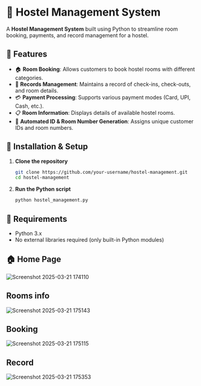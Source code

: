 # 🏨 Hostel Management System

A **Hostel Management System** built using Python to streamline room booking, payments, and record management for a hostel.

## 📌 Features

- 🏠 **Room Booking**: Allows customers to book hostel rooms with different categories.
- 📖 **Records Management**: Maintains a record of check-ins, check-outs, and room details.
- 💳 **Payment Processing**: Supports various payment modes (Card, UPI, Cash, etc.).
- 📋 **Room Information**: Displays details of available hostel rooms.
- 📑 **Automated ID & Room Number Generation**: Assigns unique customer IDs and room numbers.

## 🚀 Installation & Setup

1. **Clone the repository**  
   ```sh
   git clone https://github.com/your-username/hostel-management.git
   cd hostel-management
   ```

2. **Run the Python script**
   ```sh
   python hostel_management.py
   ```
   
## 🔧 Requirements
- Python 3.x
- No external libraries required (only built-in Python modules)

## 🏠 Home Page
![Screenshot 2025-03-21 174110](https://github.com/user-attachments/assets/50d4b056-2cce-465f-853b-4f3e0d162f8b)

## Rooms info
![Screenshot 2025-03-21 175143](https://github.com/user-attachments/assets/4124afec-eb48-40ab-a504-3781acb70fa8)

## Booking
![Screenshot 2025-03-21 175115](https://github.com/user-attachments/assets/305038b8-bbed-4eb9-9fa4-ea55ba627d7f)

## Record
![Screenshot 2025-03-21 175353](https://github.com/user-attachments/assets/cb27216b-0f6f-4951-873a-4c9a4b9cd66c)



